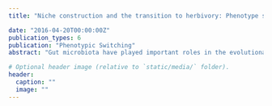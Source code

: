 ```yaml
---
title: "Niche construction and the transition to herbivory: Phenotype switching and the organization of new nutritional modes"

date: "2016-04-20T00:00:00Z"
publication_types: 6
publication: "Phenotypic Switching"
abstract: "Gut microbiota have played important roles in the evolutionary transition from carnivory to herbivory. In the evolution of ruminants, three modes of macrobe-microbe symbiosis have facilitated the phenotypic switch into a new nutritional mode. Mutualistic microbes acquired during birth enable the building of the rumen (developmental symbiosis), the digestion of plant fiber (nutritional symbiosis), and the detoxification of plant toxins (protective symbiosis). These symbioses created a new plant dietary niche through two types of niche construction: “perturbational niche construction,” a phenotypic process whereby gut microbes initiate the building of a mature rumen from the nonfunctional anlagen of this stomach region; and “mediational niche construction,” whereby microbe-induced changes alter how the animal experiences environmental resources without actual modification of the environment. Thanks to microbes, plants are now edible. We argue that the reciprocal niche construction of the host and its associated microbial organisms (i.e., the “holobiont”) scaffold each other’s developmental and phenotypic processes as well as organize a new selective environment of the holobiont as a whole."

# Optional header image (relative to `static/media/` folder).
header:
  caption: ""
  image: ""
---
```

